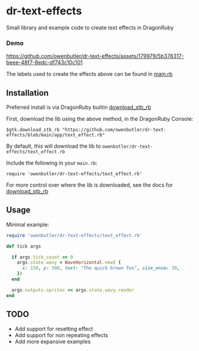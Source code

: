 # dr-text-effects

Small library and example code to create text effects in DragonRuby

### Demo

https://github.com/owenbutler/dr-text-effects/assets/179979/5b378317-beee-48f7-8edc-df743c10c101

The labels used to create the effects above can be found in [main.rb](app/main.rb)

## Installation

Preferred install is via DragonRuby builtin [download_stb_rb](https://docs.dragonruby.org/#-----download_stb_rb(_raw)-)

First, download the lib using the above method, in the DragonRuby Console:

```
$gtk.download_stb_rb "https://github.com/owenbutler/dr-text-effects/blob/main/app/text_effect.rb"
```

By default, this will download the lib to `owenbutler/dr-text-effects/text_effect.rb`

Include the following in your `main.rb`:

```
require 'owenbutler/dr-text-effects/text_effect.rb'
```

For more control over where the lib is downloaded, see the docs for [download_stb_rb](https://docs.dragonruby.org/#-----download_stb_rb(_raw)-)

## Usage

Minimal example:

```ruby
require 'owenbutler/dr-text-effects/text_effect.rb'

def tick args

  if args.tick_count == 0
    args.state.wavy = WaveHorizontal.new( {
      x: 150, y: 300, text: "The quick brown fox", size_enum: 30,
    })
  end

  args.outputs.sprites << args.state.wavy.render
end
```

## TODO

- Add support for resetting effect
- Add support for non repeating effects
- Add more expansive examples
